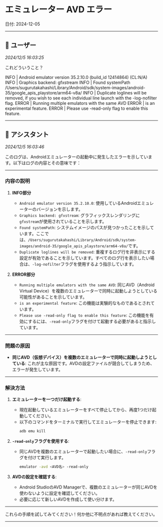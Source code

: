 # エミュレーター AVD エラー

日付: 2024-12-05

---

## 👤 ユーザー
*2024/12/5 16:03:25*

これどういうこと？

INFO | Android emulator version 35.2.10.0 (build_id 12414864) (CL:N/A) INFO | Graphics backend: gfxstream INFO | Found systemPath /Users/sugurutakahashi/Library/Android/sdk/system-images/android-35/google_apis_playstore/arm64-v8a/ INFO | Duplicate loglines will be removed, if you wish to see each individual line launch with the -log-nofilter flag. ERROR | Running multiple emulators with the same AVD ERROR | is an experimental feature. ERROR | Please use -read-only flag to enable this feature.

---

## 🤖 アシスタント
*2024/12/5 16:03:46*

このログは、Androidエミュレーターの起動中に発生したエラーを示しています。以下はログの内容とその意味です：

---

### **内容の説明**
1. **INFO部分**
   - `Android emulator version 35.2.10.0`:
     使用しているAndroidエミュレーターのバージョンを示します。
   - `Graphics backend: gfxstream`:
     グラフィックスレンダリングに`gfxstream`が使用されていることを示します。
   - `Found systemPath`:
     システムイメージのパスが見つかったことを示しています。ここでは、`/Users/sugurutakahashi/Library/Android/sdk/system-images/android-35/google_apis_playstore/arm64-v8a/`です。
   - `Duplicate loglines will be removed`:
     重複するログ行を非表示にする設定が有効であることを示しています。すべてのログ行を表示したい場合は、`-log-nofilter`フラグを使用するよう指示しています。

2. **ERROR部分**
   - `Running multiple emulators with the same AVD`:
     同じAVD（Android Virtual Device）を複数のエミュレーターで同時に起動しようとしている可能性があることを示しています。
   - `is an experimental feature`:
     この機能は実験的なものであるとされています。
   - `Please use -read-only flag to enable this feature`:
     この機能を有効にするには、`-read-only`フラグを付けて起動する必要があると指示しています。

---

### **問題の原因**
- **同じAVD（仮想デバイス）を複数のエミュレーターで同時に起動しようとしている**:
  これが主な原因です。AVDの設定ファイルが競合してしまうため、エラーが発生しています。

---

### **解決方法**
1. **エミュレーターを一つだけ起動する**:
   - 現在起動しているエミュレーターをすべて停止してから、再度1つだけ起動してください。
   - 以下のコマンドをターミナルで実行してエミュレーターを停止できます:
     ```bash
     adb emu kill
     ```

2. **`-read-only`フラグを使用する**:
   - 同じAVDを複数のエミュレーターで起動したい場合に、`-read-only`フラグを付けて実行します。
     ```bash
     emulator -avd <AVD名> -read-only
     ```

3. **AVDの設定を確認する**:
   - Android StudioのAVD Managerで、複数のエミュレーターが同じAVDを使わないように設定を確認してください。
   - 必要に応じて新しいAVDを作成して使い分けます。

---

これらの手順を試してみてください！何か他に不明点があれば教えてください。

---

